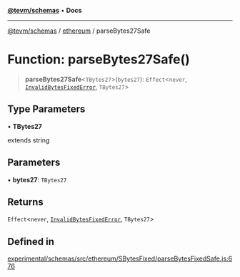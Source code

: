 [**@tevm/schemas**](../../README.md) • **Docs**

***

[@tevm/schemas](../../modules.md) / [ethereum](../README.md) / parseBytes27Safe

# Function: parseBytes27Safe()

> **parseBytes27Safe**\<`TBytes27`\>(`bytes27`): `Effect`\<`never`, [`InvalidBytesFixedError`](../classes/InvalidBytesFixedError.md), `TBytes27`\>

## Type Parameters

• **TBytes27**

extends string

## Parameters

• **bytes27**: `TBytes27`

## Returns

`Effect`\<`never`, [`InvalidBytesFixedError`](../classes/InvalidBytesFixedError.md), `TBytes27`\>

## Defined in

[experimental/schemas/src/ethereum/SBytesFixed/parseBytesFixedSafe.js:676](https://github.com/evmts/tevm-monorepo/blob/main/experimental/schemas/src/ethereum/SBytesFixed/parseBytesFixedSafe.js#L676)
